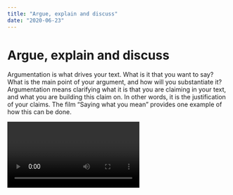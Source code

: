 ```yaml
---
title: "Argue, explain and discuss"
date: "2020-06-23"
---
```


# Argue, explain and discuss 

Argumentation is what drives your text. What is it that you want to say? What is the main point of your argument, and how will you substantiate it? Argumentation means clarifying what it is that you are claiming in your text, and what you are building this claim on. In other words, it is the justification of your claims. The film “Saying what you mean” provides one example of how this can be done. 

<Video id="OWeAPxlxGnE" />

### Argumentation: Simply put 

A simple but usable definition of argumentation is **claim + justification**. This means explaining what your claim is, and then justifying it (with evidence, reasons, materials etc.). This definition can be helpful in thinking about how to structure arguments in your assignment. When making an argument the best way to back up your claim is by providing different examples. You will find more information on how to structure an argument at the bottom of this webpage.   

## Explain and discuss  

Many student assignments follow the formula ‘explain and discuss’. In these kinds of assignments, argumentation is typically focused on **comparing, using** and/or **evaluating** different approaches to a phenomenon (for example different theoretical perspectives). In the first section of the assignment, you should explain something you have read, while in the subsequent sections you should discuss what you have explained. This can, for example, be about explaining a theoretical concept which will then be applied and discussed in relation to a practical phenomenon. It could also be about discussing two different theories or concepts and comparing them with each other. 

But what does it mean to ‘explain’ something, and what is ‘discussion’? 

### Explain with your own words 

When you are asked to ‘explain’ something in an assignment, this typically means to ‘describe’ or ‘present’ something. When explaining, you are not being asked to take a position or give an opinion on the concept you are describing. There is no need to say whether you think it is good or bad, or to pose too many questions about it at this stage. 

In an explanation you should summarise and reproduce what you have read, rather than expressing opinions. When you explain a theory, you should present the ideas of the authors in the most objective way possible. The test of a good explanation is that it would be approved by the author of the original text. Also, a neutral description at the beginning of an assignment lays the groundwork for you to go into more detail and provide a considered criticism later in your text, rather than giving either a negative or positive assessment right at the start. 

The text will be clearer and more logical for a reader if you begin a new paragraph at the point where you begin to discuss concepts and ideas, following on from what you have explained and described so far. 

::: tip Use your own language 

Reproduce what you have read in your own words; you can then go back and check that what you have written matches up with the original source. By doing this, you will have a much better flow in your text than if you directly copy the language used in the original material. 

:::

It is important in any assignment to show that you have understood what you have read. You can do this by presenting the main points of a source or text in your own words. It is therefore more important that you write in a clear and understandable way, than that you use advanced words and concepts from the literature. 

Remember that when you are explaining or describing something, it is important that you write in a way that is acceptable to any reader, including those who do not necessarily share your opinions. Any explanation or description that you give should be balanced, comprehensive, and not influenced by your own views and opinions. Read more about [reading and summarising](/en/study-skills/reading-and-writing.html). 

### Discussing: look for differences 

In contrast to an explanation or description, a discussion should be based on the development of your own views through reasoning and argumentation. The substance of your discussion can be taken from your own earlier descriptions and explanations. An interesting discussion may for instance occur when you present different, opposing claims and interpretations of a source, and evaluate their strengths and weaknesses. Remember that any claim you make in your text should be reasonable and supported by evidence taken from your original source material. 

In order to create a meaningful discussion, it is important to be clear on what it is you are discussing. It can be sensible to start with a **point of tension** in the literature you have already described. An assignment is often designed so that you are required to discuss different approaches to the same phenomenon, for example you may be asked to discuss two different theoretical positions on the same concept. It is far more interesting to explore the differences between theories or perspectives than to only look for similarities, although you may wish to examine the ways in which theories are similar in order to highlight their differences. Examples taken from the literature you have read are often helpful for supporting your arguments. 

::: eksempel Three tips for a good discussion 

* Don’t put forward too many questions 

Remember that if you ask a question in an assignment, the reader will be waiting for you to answer it! Asking a lot of hypothetical questions about a concept is not the same as discussing it. Lots of questions one after another can be very tiring to read. 

* Work systematically 

Use one paragraph per idea or theme, and finish one point before you move on to the next. Avoid mixing explanation and discussion in the same sentence. Everything you write must be understandable and logical to a reader. 

* Draw relevant conclusions 

Summarise or conclude with the main idea that you have tried to convey in your text. Do not write a bland or ‘empty’ conclusion that could work for any assignment. It should be clearly tied to the arguments you have built up in your text. 

:::

In some subjects it is common to explain a concept first and discuss afterwards. In other subjects it is preferred that you discuss throughout your paper. Both structures can produce good texts – the most important thing is that you understand when and where you are explaining something as opposed to when you are discussing, and that you don’t ‘slip’ from one to the other. For example, you should not reproduce an idea from the literature and at the same time say that you disagree: “Author A claims that X, which I think is wrong.” 

::: oppgave Exercise 

Look for argumentation and discussion in your course literature. See how the writer builds a claim by using statements and reasoning, and by setting different ideas (_positions_) up against each other. 

:::

 
## Structuring an argument:  What is your reasoning? 

The argument you make is backed up by your reasoning, and your reasoning is comprised of: 

1. A claim or a position - something you are arguing _for_ 

2. An _argument_, i.e. how you are backing this claim up 

3. An assertion that _brings together_ your claim and your argument 

We create an argument that is easier for the reader to understand when we follow this structure of combining a claim with an argument backed up by evidence.  Stephen Toulmin breaks argumentation down into 6 different parts.   

 

#### 1) The main claim 

In the main claim you explain what your research question is, and what you expect the answer might be.  There are several different ways that you can do this in your introduction, whether that is with a research question, a hypothesis, or a thesis statement.  The main claim is whatever you have concluded at the end of the paper or the assignment.   

What is your main claim? 

#### 2) The argument (evidence) 

The argument can be based on different forms of empirical **evidence**, such as references from established authors or other sources (historical sources, interviews, statistics, photos, maps, etc.)  The evidence in your argument is how you **back up** your claim and position.   

What is the argument in your text?  How do you back up your claim?  What evidence do you use to back up your argument? 

#### 3) Method of analysis  

A method of analysis refers to the analytical methods you will use to gather and interpret your evidence and support your claim.  It is important here that you make a connection between what theory, method, and data you use and why it is useful for supporting your main claim.   

Which method of analysis will you use for your research question and backing up your main claim?  Which theoretical perspective will use in your assignment?   

#### 4) Limitations  

In the limitations section you should analyze the limitations of your chosen method of analysis. This involves discussing the weaknesses of your method(s), and what impact these weaknesses may have on your work.  
 
What weaknesses do you see with the methods? What problems might you encounter if you use them? 

#### 5) Backing up 

This is where you back up and support the method of analysis you have chosen.  This can be done in a few different ways, including explaining how other researchers have used this method, or by drawing on texts and other established sources that support your chosen method.  

What are the strengths of your method of analysis? Why did you choose it, despite the limitations it poses for your main claim? 

#### 6) Strength of argument  

In the strength of argument section, you address the degree of certainty with which you are able to make your main claim.  This is done by discussing the different factors that might impact your main claim, and any other reservations you may have as.   

To what extent are you certain of your claim, its possibilities, or probabilities? 

 

::: oppgave Exercise: Analyze one of your texts 

Use these questions to analyze your text 

1) What is the main claim? 

2) What is your argument, and what documents and evidence will you use to support it? 

3) Which method of analysis will you use? 

4) What are the limitations of your chosen method of analysis? 

5) What support is there of your chosen method? 

6) To what extent are you certain of your claim, its possibilities, or probabilities? 

:::

